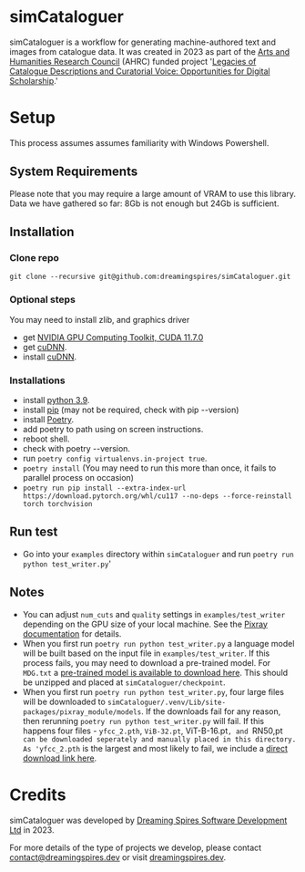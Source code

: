 # simCataloguer

simCataloguer is a workflow for generating machine-authored text and images from catalogue data. It was created in 2023 as part of the [Arts and Humanities Research Council](https://www.ukri.org/councils/ahrc/) (AHRC) funded project '[Legacies of Catalogue Descriptions and Curatorial Voice: Opportunities for Digital Scholarship](https://cataloguelegacies.github.io/).'

# Setup

This process assumes assumes familiarity with Windows Powershell.

## System Requirements

Please note that you may require a large amount of VRAM to use this library. Data we have gathered so far: 8Gb is not enough but 24Gb is sufficient.

## Installation

### Clone repo

`git clone --recursive git@github.com:dreamingspires/simCataloguer.git`

### Optional steps

You may need to install zlib, and graphics driver

- get [NVIDIA GPU Computing Toolkit, CUDA 11.7.0](https://developer.nvidia.com/cuda-11-7-0-download-archive)
- get [cuDNN](https://developer.nvidia.com/rdp/cudnn-download).
- install [cuDNN](https://docs.nvidia.com/deeplearning/cudnn/install-guide/index.html).

### Installations

- install [python 3.9](https://www.python.org/downloads/release/python-3913/).
- install [pip](https://pip.pypa.io/en/stable/installation/) (may not be required, check with pip --version)
- install [Poetry](https://python-poetry.org/docs/#installation).
- add poetry to path using on screen instructions.
- reboot shell.
- check with poetry --version.
- run `poetry config virtualenvs.in-project true`.
- `poetry install` (You may need to run this more than once, it fails to parallel process on occasion)
- `poetry run pip install --extra-index-url https://download.pytorch.org/whl/cu117 --no-deps --force-reinstall torch torchvision`

## Run test

- Go into your `examples` directory within `simCataloguer` and run `poetry run python test_writer.py`'

## Notes

- You can adjust `num_cuts` and `quality` settings in `examples/test_writer` depending on the GPU size of your local machine. See the [Pixray documentation](https://dazhizhong.gitbook.io/pixray-docs/docs/primary-settings) for details.
- When you first run `poetry run python test_writer.py` a language model will be built based on the input file in `examples/test_writer`. If this process fails, you may need to download a pre-trained model. For `MDG.txt` a [pre-trained model is available to download here](https://drive.google.com/file/d/1lqEbEo_VMOuAfCvnZ220Z-Wb7GfsE3lA/view?usp=sharing). This should be unzipped and placed at `simCataloguer/checkpoint`.
- When you first run `poetry run python test_writer.py`, four large files will be downloaded to `simCataloguer/.venv/Lib/site-packages/pixray_module/models`. If the downloads fail for any reason, then rerunning `poetry run python test_writer.py` will fail. If this happens four files - `yfcc_2.pth`, `ViB-32.pt`, ViT-B-16.pt`, and `RN50,pt` can be downloaded seperately and manually placed in this directory. As 'yfcc_2.pth` is the largest and most likely to fail, we include a [direct download link here](https://the-eye.eu/public/AI/models/v-diffusion/yfcc_2.pth).

# Credits

simCataloguer was developed by [Dreaming Spires Software Development Ltd](https://dreamingspires.dev/
) in 2023.

For more details of the type of projects we develop, please contact contact@dreamingspires.dev or visit [dreamingspires.dev](https://dreamingspires.dev/).
